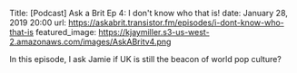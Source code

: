 Title: [Podcast] Ask a Brit Ep 4: I don't know who that is!
date: January 28, 2019 20:00
url: https://askabrit.transistor.fm/episodes/i-dont-know-who-that-is
featured_image: https://kjaymiller.s3-us-west-2.amazonaws.com/images/AskABritv4.png

In this episode, I ask Jamie if UK is still the beacon of world pop culture?
